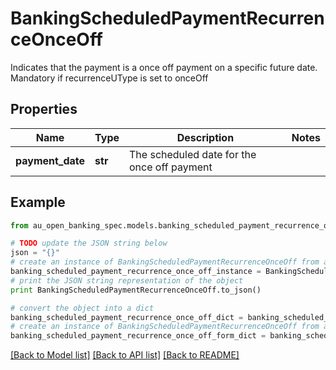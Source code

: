 # BankingScheduledPaymentRecurrenceOnceOff

Indicates that the payment is a once off payment on a specific future date. Mandatory if recurrenceUType is set to onceOff

## Properties

Name | Type | Description | Notes
------------ | ------------- | ------------- | -------------
**payment_date** | **str** | The scheduled date for the once off payment | 

## Example

```python
from au_open_banking_spec.models.banking_scheduled_payment_recurrence_once_off import BankingScheduledPaymentRecurrenceOnceOff

# TODO update the JSON string below
json = "{}"
# create an instance of BankingScheduledPaymentRecurrenceOnceOff from a JSON string
banking_scheduled_payment_recurrence_once_off_instance = BankingScheduledPaymentRecurrenceOnceOff.from_json(json)
# print the JSON string representation of the object
print BankingScheduledPaymentRecurrenceOnceOff.to_json()

# convert the object into a dict
banking_scheduled_payment_recurrence_once_off_dict = banking_scheduled_payment_recurrence_once_off_instance.to_dict()
# create an instance of BankingScheduledPaymentRecurrenceOnceOff from a dict
banking_scheduled_payment_recurrence_once_off_form_dict = banking_scheduled_payment_recurrence_once_off.from_dict(banking_scheduled_payment_recurrence_once_off_dict)
```
[[Back to Model list]](../README.md#documentation-for-models) [[Back to API list]](../README.md#documentation-for-api-endpoints) [[Back to README]](../README.md)


